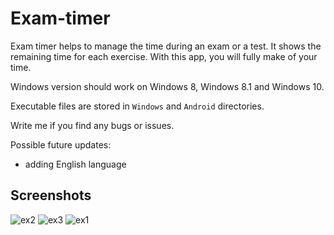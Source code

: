# Exam-timer

Exam timer helps to manage the time during an exam or a test. It shows the remaining time for each exercise.
With this app, you will fully make of your time.

Windows version should work on Windows 8, Windows 8.1 and Windows 10.

Executable files are stored in `Windows` and `Android` directories.  

Write me if you find any bugs or issues.

Possible future updates: 
- adding English language 

## Screenshots
![ex2](https://user-images.githubusercontent.com/72033031/108704891-e7908e80-750c-11eb-8928-1d629190a9b4.jpg)
![ex3](https://user-images.githubusercontent.com/72033031/108704893-e8292500-750c-11eb-8868-160878a26cde.jpg)
![ex1](https://user-images.githubusercontent.com/72033031/108704897-e95a5200-750c-11eb-9973-10fe807e9df0.jpg)
